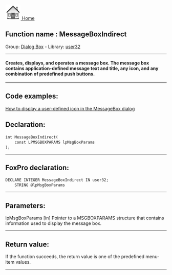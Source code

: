 [<img src="../../images/home.png"> Home ](https://github.com/VFPX/Win32API)  

## Function name : MessageBoxIndirect
Group: [Dialog Box](../../functions_group.md#Dialog_Box)  -  Library: [user32](../../../libraries.md#user32)  
***  


#### Creates, displays, and operates a message box. The message box contains application-defined message text and title, any icon, and any combination of predefined push buttons.

***  


## Code examples:
[How to display a user-defined icon in the MessageBox dialog](../../samples/sample_500.md)  

## Declaration:
```foxpro  
int MessageBoxIndirect(
	const LPMSGBOXPARAMS lpMsgBoxParams
);  
```  
***  


## FoxPro declaration:
```foxpro  
DECLARE INTEGER MessageBoxIndirect IN user32;
	STRING @lpMsgBoxParams  
```  
***  


## Parameters:
lpMsgBoxParams
[in] Pointer to a MSGBOXPARAMS structure that contains information used to display the message box.   
***  


## Return value:
If the function succeeds, the return value is one of the predefined menu-item values.  
***  

